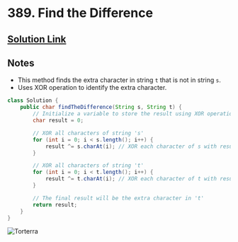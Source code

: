# 389. Find the Difference

## [Solution Link](https://leetcode.com/submissions/detail/1526842963/)

## Notes

- This method finds the extra character in string `t` that is not in string `s`.
- Uses XOR operation to identify the extra character.

```java
class Solution {
    public char findTheDifference(String s, String t) {
        // Initialize a variable to store the result using XOR operation
        char result = 0;

        // XOR all characters of string 's'
        for (int i = 0; i < s.length(); i++) {
            result ^= s.charAt(i); // XOR each character of s with result
        }

        // XOR all characters of string 't'
        for (int i = 0; i < t.length(); i++) {
            result ^= t.charAt(i); // XOR each character of t with result
        }

        // The final result will be the extra character in 't'
        return result;
    }
}
```

![Torterra](https://projectpokemon.org/images/normal-sprite/torterra.gif)
